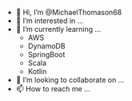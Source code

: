 - 👋 Hi, I’m @MichaelThomason68
- 👀 I’m interested in ...
- 🌱 I’m currently learning ...
  * AWS
  * DynamoDB
  * SpringBoot
  * Scala
  * Kotlin
- 💞️ I’m looking to collaborate on ...
- 📫 How to reach me ...

<!---
MichaelThomason68/MichaelThomason68 is a ✨ special ✨ repository because its `README.md` (this file) appears on your GitHub profile.
You can click the Preview link to take a look at your changes.
--->
